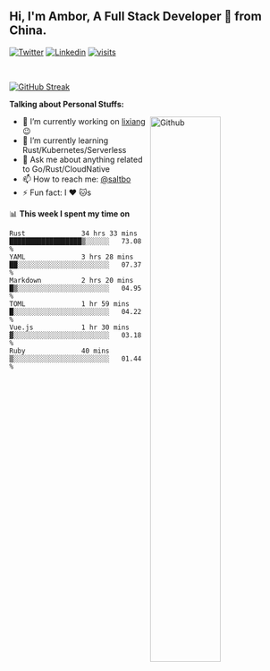 ## Hi, I'm Ambor, A Full Stack Developer 🚀 from China.

[![Twitter](https://img.shields.io/badge/-saltbo-1ca0f1?style=flat&logo=twitter&logoColor=white)](https://twitter.com/rdsaltbo)
[![Linkedin](https://img.shields.io/badge/-saltbo-blue?style=flat&logo=Linkedin&logoColor=white)](https://www.linkedin.com/in/saltbo/)
[![visits](https://visitor.vercel.app/page/saltbo?color=light-green)](https://github.com/saltbo/)

&nbsp;  

[![GitHub Streak](http://github-readme-streak-stats.herokuapp.com?user=saltbo&hide_border=true&date_format=M%20j%5B%2C%20Y%5D)](https://git.io/streak-stats)

**Talking about Personal Stuffs:**
<!-- Any image aligned to the right. Beware the width  -->
<img width="50%" align="right" alt="Github" src="https://raw.githubusercontent.com/saltbo/saltbo/master/images/git-header.svg" />

- 🔭 I’m currently working on [lixiang](https://www.lixiang.com/) :wink:
- 🌱 I’m currently learning Rust/Kubernetes/Serverless
- 💬 Ask me about anything related to Go/Rust/CloudNative
- 📫 How to reach me: [@saltbo](https://twitter.com/rdsaltbo)
- ⚡ Fun fact: I :heart: :cat:s


📊 **This week I spent my time on**
<!--START_SECTION:waka-->

```text
Rust              34 hrs 33 mins  ██████████████████▒░░░░░░   73.08 %
YAML              3 hrs 28 mins   ██░░░░░░░░░░░░░░░░░░░░░░░   07.37 %
Markdown          2 hrs 20 mins   █▒░░░░░░░░░░░░░░░░░░░░░░░   04.95 %
TOML              1 hr 59 mins    █░░░░░░░░░░░░░░░░░░░░░░░░   04.22 %
Vue.js            1 hr 30 mins    ▓░░░░░░░░░░░░░░░░░░░░░░░░   03.18 %
Ruby              40 mins         ▒░░░░░░░░░░░░░░░░░░░░░░░░   01.44 %
```

<!--END_SECTION:waka-->
